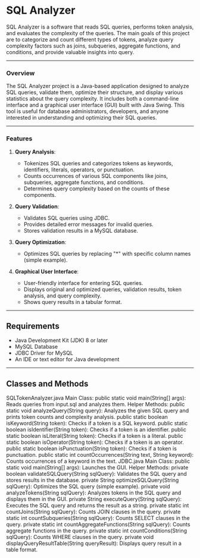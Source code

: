 # SQL Analyzer
SQL Analyzer is a software that reads SQL queries, performs token analysis, and evaluates the complexity of the queries. The main goals of this project are to categorize and count different types of tokens, analyze query complexity factors such as joins, subqueries, aggregate functions, and conditions, and provide valuable insights into query.


<hr>

### Overview
The SQL Analyzer project is a Java-based application designed to analyze SQL queries, validate them, optimize their structure, and display various statistics about the query complexity. It includes both a command-line interface and a graphical user interface (GUI) built with Java Swing. This tool is useful for database administrators, developers, and anyone interested in understanding and optimizing their SQL queries.

<hr>

### Features
1. **Query Analysis**:
   - Tokenizes SQL queries and categorizes tokens as keywords, identifiers, literals, operators, or punctuation.
   - Counts occurrences of various SQL components like joins, subqueries, aggregate functions, and conditions.
   - Determines query complexity based on the counts of these components.

2. **Query Validation**:
   - Validates SQL queries using JDBC.
   - Provides detailed error messages for invalid queries.
   - Stores validation results in a MySQL database.

3. **Query Optimization**:
   - Optimizes SQL queries by replacing "*" with specific column names (simple example).

4. **Graphical User Interface**:
   - User-friendly interface for entering SQL queries.
   - Displays original and optimized queries, validation results, token analysis, and query complexity.
   - Shows query results in a tabular format.

<hr>

## Requirements
- Java Development Kit (JDK) 8 or later
- MySQL Database
- JDBC Driver for MySQL
- An IDE or text editor for Java development

<hr>

## Classes and Methods
SQLTokenAnalyzer.java
Main Class:
public static void main(String[] args): Reads queries from input.sql and analyzes them.
Helper Methods:
public static void analyzeQuery(String query): Analyzes the given SQL query and prints token counts and complexity analysis.
public static boolean isKeyword(String token): Checks if a token is a SQL keyword.
public static boolean isIdentifier(String token): Checks if a token is an identifier.
public static boolean isLiteral(String token): Checks if a token is a literal.
public static boolean isOperator(String token): Checks if a token is an operator.
public static boolean isPunctuation(String token): Checks if a token is punctuation.
public static int countOccurrences(String text, String keyword): Counts occurrences of a keyword in the text.
JDBC.java
Main Class:
public static void main(String[] args): Launches the GUI.
Helper Methods:
private boolean validateSQLQuery(String sqlQuery): Validates the SQL query and stores results in the database.
private String optimizeSQLQuery(String sqlQuery): Optimizes the SQL query (simple example).
private void analyzeTokens(String sqlQuery): Analyzes tokens in the SQL query and displays them in the GUI.
private String executeQuery(String sqlQuery): Executes the SQL query and returns the result as a string.
private static int countJoins(String sqlQuery): Counts JOIN clauses in the query.
private static int countSubqueries(String sqlQuery): Counts SELECT clauses in the query.
private static int countAggregateFunctions(String sqlQuery): Counts aggregate functions in the query.
private static int countConditions(String sqlQuery): Counts WHERE clauses in the query.
private void displayQueryResultTable(String queryResult): Displays query result in a table format.
